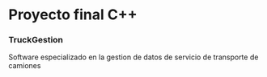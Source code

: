 # Proyecto final C++
### TruckGestion 
Software especializado en la gestion de datos de servicio de transporte de camiones
